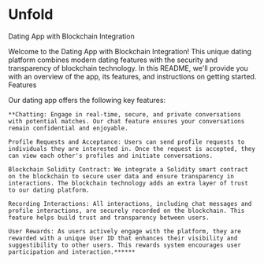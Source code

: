 # Unfold
Dating App with Blockchain Integration

Welcome to the Dating App with Blockchain Integration! This unique dating platform combines modern dating features with the security and transparency of blockchain technology. In this README, we'll provide you with an overview of the app, its features, and instructions on getting started.
Features

Our dating app offers the following key features:

    **Chatting: Engage in real-time, secure, and private conversations with potential matches. Our chat feature ensures your conversations remain confidential and enjoyable.

    Profile Requests and Acceptance: Users can send profile requests to individuals they are interested in. Once the request is accepted, they can view each other's profiles and initiate conversations.

    Blockchain Solidity Contract: We integrate a Solidity smart contract on the blockchain to secure user data and ensure transparency in interactions. The blockchain technology adds an extra layer of trust to our dating platform.

    Recording Interactions: All interactions, including chat messages and profile interactions, are securely recorded on the blockchain. This feature helps build trust and transparency between users.

    User Rewards: As users actively engage with the platform, they are rewarded with a unique User ID that enhances their visibility and suggestibility to other users. This rewards system encourages user participation and interaction.******
